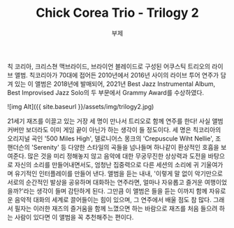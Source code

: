 ﻿---
layout: post
title:  "Chick Corea Trio - Trilogy 2"
subtitle:   "부제"
categories: music
tags: column
comments: true

---

칙 코리아, 크리스쳔 맥브라이드, 브라이언 블레이드로 구성된 어쿠스틱 트리오의 라이브 앨범. 칙코리아가 70대에 접어든 2010년에서 2016년 사이의 라이브 투어 연주가 담겨 있는 이 앨범은 2018년에 발매되어, 2021년 Best Jazz Instrumental Album, Best Improvised Jazz Solo의 두 부문에서 Grammy Award를 수상하였다.

![img Alt]({{ site.baseurl }}/assets/img/trilogy2.jpg)

21세기 재즈를 이끌고 있는 거장 세 명이 만나서 트리오로 함께 연주를 한다! 사실 앨범 커버만 보더라도 이미 게임 끝이 아닌가 하는 생각이 들 정도이다. 세 명은 칙코리아의 오리지널 곡인 '500 Miles High', 델로니어스 몽크의 'Crepuscule Wiht Nellie', 조 핸더슨의 'Serenity' 등 다양한 스타일의 곡들을 넘나들며 하나같이 환상적인 호흡을 보여준다. 많은 것을 미리 정해놓지 않고 음악에 대한 무궁무진한 상상력과 도전을 바탕으로 자신의 소리를 만들어내면서도, 엄청난 집중력으로 다른 세션의 소리에 귀 기울여가며 유기적인 인터플레이를 만들어 낸다. 앨범을 듣는 내내, '이렇게 말 없이 악기만으로 서로의 순간적인 발상을 공유하며 대화하는 연주라면, 얼마나 자유롭고 즐거운 여행이었을까?'라는 생각이 들며 감탄하게 된다. 그만큼 이 앨범은 들을 듣는 이까지 함께 자유로운 음악적 대화의 세계로 끌어들이는 힘이 있으며, 그 연주에서 배울 점도 참 많다. 그래서 필자는 이러한 재즈의 즐거움을 함께 느꼈으면 하는 바람으로 재즈를 처음 들으려 하는 사람이 있다면 이 앨범을 꼭 추천해주는 편이다.
